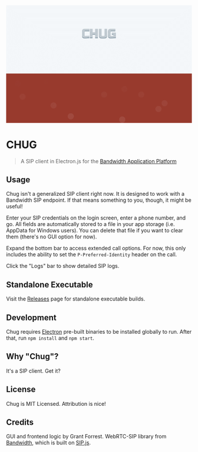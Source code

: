 ![Chug Screen GIF](./img/screen1.gif)

# CHUG

> A SIP client in Electron.js for the [Bandwidth Application Platform](http://www.bandwidth.com/application-platform)

## Usage

Chug isn't a generalized SIP client right now. It is designed to work with a Bandwidth SIP endpoint. If that means something to you, though, it might be useful!

Enter your SIP credentials on the login screen, enter a phone number, and go. All fields are automatically stored to a file in your app storage (i.e. AppData for Windows users). You can delete that file if you want to clear them (there's no GUI option for now).

Expand the bottom bar to access extended call options. For now, this only includes the ability to set the `P-Preferred-Identity` header on the call.

Click the "Logs" bar to show detailed SIP logs.

## Standalone Executable

Visit the [Releases](https://github.com/a-type/chug/releases) page for standalone executable builds.

## Development

Chug requires [Electron](https://github.com/atom/electron) pre-built binaries to be installed globally to run. After that, run `npm install` and `npm start`.

## Why "Chug"?

It's a SIP client. Get it?

## License

Chug is MIT Licensed. Attribution is nice!

## Credits

GUI and frontend logic by Grant Forrest. WebRTC-SIP library from [Bandwidth](https://github.com/bandwidthcom/bandwidth-webrtc), which is built on [SIP.js](https://github.com/onsip/SIP.js).
